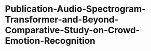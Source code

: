 # Publication-Audio-Spectrogram-Transformer-and-Beyond-Comparative-Study-on-Crowd-Emotion-Recognition
